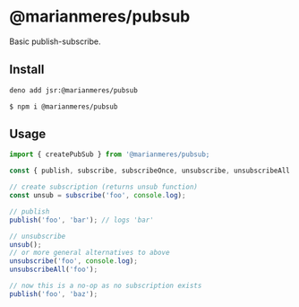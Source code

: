 # @marianmeres/pubsub

Basic publish-subscribe.

## Install
```sh
deno add jsr:@marianmeres/pubsub
```
```shell
$ npm i @marianmeres/pubsub
```

## Usage

```javascript
import { createPubSub } from '@marianmeres/pubsub;
```

```javascript
const { publish, subscribe, subscribeOnce, unsubscribe, unsubscribeAll } = createPubSub();

// create subscription (returns unsub function)
const unsub = subscribe('foo', console.log);

// publish
publish('foo', 'bar'); // logs 'bar'

// unsubscribe
unsub();
// or more general alternatives to above
unsubscribe('foo', console.log);
unsubscribeAll('foo');

// now this is a no-op as no subscription exists
publish('foo', 'baz');
```
